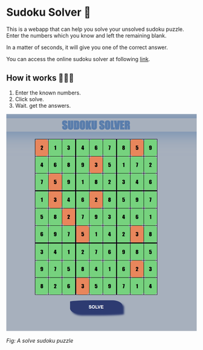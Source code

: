 # Sudoku Solver 🧩

This is a webapp that can help you solve your unsolved sudoku puzzle.
Enter the numbers which you know and left the remaining blank.

In a matter of seconds, it will give you one of the correct answer.

You can access the online sudoku solver at following [link](https://ds-meena.github.io/Learn-HTML-CSS-JS/Sudoku_solver/app.html).

## How it works 👷🏽‍♀️

1. Enter the known numbers.
2. Click solve.
3. Wait. get the answers.

![alt text](image.png)

*Fig: A solve sudoku puzzle*
